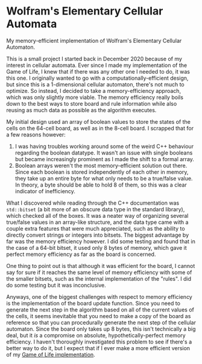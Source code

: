 # Wolfram's Elementary Cellular Automata
My memory-efficient implementation of Wolfram's Elementary Cellular Automaton.

This is a small project I started back in December 2020 because of my interest in cellular automata. Ever since I made my implementation of the Game of Life, I knew that if there was any other one I needed to do, it was this one.
I originally wanted to go with a computationally-efficient design, but since this is a 1-dimensional cellular automaton, there's not much to optimize. So instead, I decided to take a memory-efficiency approach, which was only slightly more viable. The memory efficiency really boils down to the best ways to store board and rule information while also reusing as much data as possible as the algorithm executes.

My initial design used an array of boolean values to store the states of the cells on the 64-cell board, as well as in the 8-cell board. I scrapped that for a few reasons however:
1. I was having troubles working around some of the weird C++ behaviour regarding the boolean datatype. It wasn't an issue with single booleans but became increasingly prominent as I made the shift to a formal array.
2. Boolean arrays weren't the most memory-efficient solution out there. Since each boolean is stored independently of each other in memory, they take up an entire byte for what only needs to be a true/false value. In theory, a byte should be able to hold 8 of them, so this was a clear indicator of inefficiency.

What I discovered while reading through the C++ documentation was `std::bitset` (a bit more of an obscure data type in the standard library), which checked all of the boxes. It was a neater way of organizing several true/false values in an array-like structure, and the data type came with a couple extra features that were much appreciated, such as the ability to directly convert strings or integers into bitsets. The biggest advantage by far was the memory efficiency however. I did some testing and found that in the case of a 64-bit bitset, it used only 8 bytes of memory, which gave it perfect memory efficiency as far as the board is concerned.

One thing to point out is that although it was efficient for the board, I cannot say for sure if it reaches the same level of memory efficiency with some of the smaller bitsets, such as the internal implementation of the "rules". I did do some testing but it was inconclusive.

Anyways, one of the biggest challenges with respect to memory efficiency is the implementation of the board update function. Since you need to generate the next step in the algorithm based on all of the current values of the cells, it seems inevitable that you need to make a copy of the board as reference so that you can procedurally generate the next step of the cellular automaton. Since the board only takes up 8 bytes, this isn't technically a big deal, but it *is* a compromise on absolute, hypothetically-perfect memory efficiency. I haven't thoroughly investigated this problem to see if there's a better way to do it, but I expect that if I ever make a more efficient version of my [Game of Life implementation](https://github.com/Zgell/game-of-life-python).